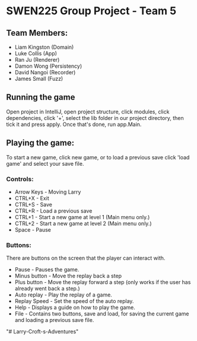 # SWEN225 Group Project - Team 5

## Team Members:
- Liam Kingston (Domain)
- Luke Collis (App)
- Ran Ju (Renderer)
- Damon Wong (Persistency)
- David Nangoi (Recorder)
- James Small (Fuzz)

## Running the game
Open project in IntelliJ, open project structure, click modules, click dependencies, click
'+', select the lib folder in our project directory, then tick it and press apply.
Once that's done, run app.Main. 

## Playing the game:
To start a new game, click new game, or to load a previous save click 'load game' and select your save file.

### Controls:
- Arrow Keys - Moving Larry
- CTRL+X - Exit
- CTRL+S - Save
- CTRL+R - Load a previous save
- CTRL+1 - Start a new game at level 1 (Main menu only.)
- CTRL+2 - Start a new game at level 2 (Main menu only.)
- Space - Pause

### Buttons:
There are buttons on the screen that the player can interact with.
- Pause - Pauses the game.
- Minus button - Move the replay back a step
- Plus button - Move the replay forward a step (only works if the user has already went back a step.)
- Auto replay - Play the replay of a game.
- Replay Speed - Set the speed of the auto replay.
- Help - Displays a guide on how to play the game.
- File - Contains two buttons, save and load, for saving the current game and loading a previous save file.


"# Larry-Croft-s-Adventures" 
